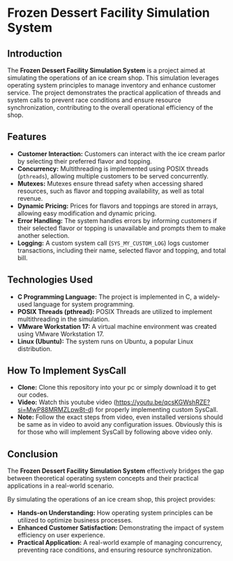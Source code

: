 # Frozen Dessert Facility Simulation System

## Introduction

The **Frozen Dessert Facility Simulation System** is a project aimed at simulating the operations of an ice cream shop. This simulation leverages operating system principles to manage inventory and enhance customer service. The project demonstrates the practical application of threads and system calls to prevent race conditions and ensure resource synchronization, contributing to the overall operational efficiency of the shop.

## Features

- **Customer Interaction:** Customers can interact with the ice cream parlor by selecting their preferred flavor and topping.
- **Concurrency:** Multithreading is implemented using POSIX threads (`pthreads`), allowing multiple customers to be served concurrently.
- **Mutexes:** Mutexes ensure thread safety when accessing shared resources, such as flavor and topping availability, as well as total revenue.
- **Dynamic Pricing:** Prices for flavors and toppings are stored in arrays, allowing easy modification and dynamic pricing.
- **Error Handling:** The system handles errors by informing customers if their selected flavor or topping is unavailable and prompts them to make another selection.
- **Logging:** A custom system call (`SYS_MY_CUSTOM_LOG`) logs customer transactions, including their name, selected flavor and topping, and total bill.

## Technologies Used

- **C Programming Language:** The project is implemented in C, a widely-used language for system programming.
- **POSIX Threads (pthread):** POSIX Threads are utilized to implement multithreading in the simulation.
- **VMware Workstation 17:** A virtual machine environment was created using VMware Workstation 17.
- **Linux (Ubuntu):** The system runs on Ubuntu, a popular Linux distribution.

## How To Implement SysCall

- **Clone:** Clone this repository into your pc or simply download it to get our codes.
- **Video:** Watch this youtube video (https://youtu.be/qcsKGWshRZE?si=MwP88MRMZLpw8t-d) for properly implementing custom SysCall.
- **Note:** Follow the exact steps from video, even installed versions should be same as in video to avoid any configuration issues. Obviously this is for those who will implement SysCall by following above video only.

## Conclusion

The **Frozen Dessert Facility Simulation System** effectively bridges the gap between theoretical operating system concepts and their practical applications in a real-world scenario. 

By simulating the operations of an ice cream shop, this project provides:

- **Hands-on Understanding:** How operating system principles can be utilized to optimize business processes.
- **Enhanced Customer Satisfaction:** Demonstrating the impact of system efficiency on user experience.
- **Practical Application:** A real-world example of managing concurrency, preventing race conditions, and ensuring resource synchronization.

 

